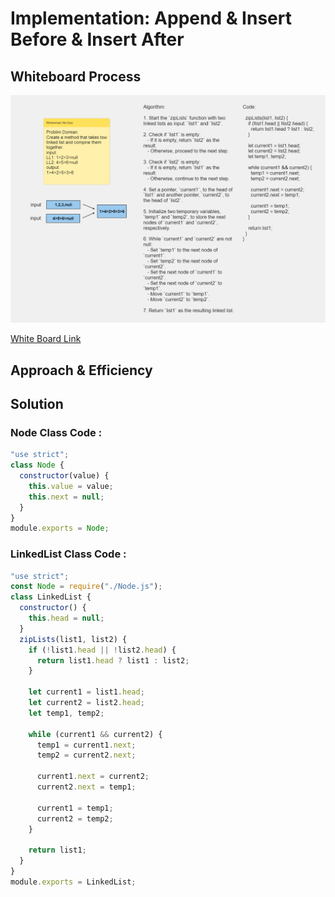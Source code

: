 # Implementation: Append & Insert Before & Insert After

## **Whiteboard Process**

![White-Borad](../../image/linked-list-zip.png)

[White Board Link](https://alqudscollege-my.sharepoint.com/:wb:/g/personal/23037632_student_ltuc_com/EdHwMHsWSOxNtBDYt8yiIS4BP0Rg3B7MmUTlLhrS3eT7hQ?e=Ttgdsu)

## **Approach & Efficiency**

## **Solution**

### Node Class Code :

```javascript
"use strict";
class Node {
  constructor(value) {
    this.value = value;
    this.next = null;
  }
}
module.exports = Node;
```

### LinkedList Class Code :

```javascript
"use strict";
const Node = require("./Node.js");
class LinkedList {
  constructor() {
    this.head = null;
  }
  zipLists(list1, list2) {
    if (!list1.head || !list2.head) {
      return list1.head ? list1 : list2;
    }

    let current1 = list1.head;
    let current2 = list2.head;
    let temp1, temp2;

    while (current1 && current2) {
      temp1 = current1.next;
      temp2 = current2.next;

      current1.next = current2;
      current2.next = temp1;

      current1 = temp1;
      current2 = temp2;
    }

    return list1;
  }
}
module.exports = LinkedList;
```
